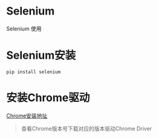 # Selenium
Selenium 使用

# Selenium安装
````shell
pip install selenium
````

# 安装Chrome驱动
[Chrome安装地址](https://chromedriver.storage.googleapis.com/index.html)
>查看Chrome版本号下载对应的版本驱动Chrome Driver